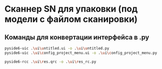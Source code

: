 # Сканнер SN для упаковки (под модели с файлом сканировки)

## Команды для конвертации интерфейса в .py

```bash
pyside6-uic .\ui\untitled.ui -o .\ui\untitled.py
pyside6-uic .\ui\config_project_menu.ui -o .\ui\config_project_menu.py
```
```bash
pyside6-rcc .\ui\res.qrc -o .\ui\res_rc.py
```


